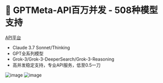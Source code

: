 # 🚀 GPTMeta-API百万并发 - 508种模型支持

[API平台](https://api.mygptmeta.com)

- Claude 3.7 Sonnet/Thinking  
- GPT全系列模型  
- Grok-3/Grok-3-DeeperSearch/Grok-3-Reasoning  
- 高并发稳定支持，专业API服务，低至0.5一刀


![image](https://github.com/user-attachments/assets/713e006e-d6f9-4549-aed6-be809c336662)
![image](https://github.com/user-attachments/assets/b10a7be2-8904-4fb3-a7c8-0fd037f95b79)

